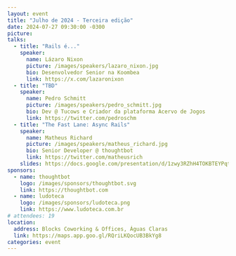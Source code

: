```yaml
---
layout: event
title: "Julho de 2024 - Terceira edição"
date: 2024-07-27 09:30:00 -0300
picture:
talks:
  - title: "Rails é..."
    speaker:
      name: Lázaro Nixon
      picture: /images/speakers/lazaro_nixon.jpg
      bio: Desenvolvedor Senior na Koombea
      link: https://x.com/lazaronixon
  - title: "TBD"
    speaker:
      name: Pedro Schmitt
      picture: /images/speakers/pedro_schmitt.jpg
      bio: Dev @ Tucows e Criador da plataforma Acervo de Jogos
      link: https://twitter.com/pedroschm
  - title: "The Fast Lane: Async Rails"
    speaker:
      name: Matheus Richard
      picture: /images/speakers/matheus_richard.jpg
      bio: Senior Developer @ thoughtbot
      link: https://twitter.com/matheusrich
    slides: https://docs.google.com/presentation/d/1zwy3RZhH4TOKBTEYPqtaK2Bl_d8bcIc9VhKr9t9lasw/edit?usp=sharing
sponsors:
  - name: thoughtbot
    logo: /images/sponsors/thoughtbot.svg
    link: https://thoughtbot.com
  - name: ludoteca
    logo: /images/sponsors/ludoteca.png
    link: https://www.ludoteca.com.br
# attendees: 19
location:
  address: Blocks Coworking & Offices, Águas Claras
  link: https://maps.app.goo.gl/RQriLKQocUB3BkYg8
categories: event
---
```

